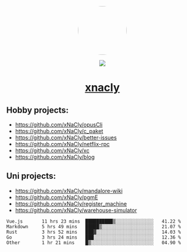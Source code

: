 <p align="center">
  <img style="border-radius: 100px" width="128" height="128" src="https://avatars.githubusercontent.com/u/47723417?v=4"/>
</p>
<p align="center">
  <img src="https://komarev.com/ghpvc/?username=xnacly&&style=flat-square"/>
</p>

<h1 align="center"><a href="https://xnacly.me"> xnacly</a> </h1>

## Hobby projects:
- https://github.com/xNaCly/opusCli
- https://github.com/xNaCly/c_paket
- https://github.com/xNaCly/better-issues
- https://github.com/xNaCly/netflix-rpc
- https://github.com/xNaCly/xc
- https://github.com/xNaCly/blog

## Uni projects:
- https://github.com/xNaCly/mandalore-wiki
- https://github.com/xNaCly/pgmE
- https://github.com/xNaCly/register_machine
- https://github.com/xNaCly/warehouse-simulator


<!--START_SECTION:waka-->

```text
Vue.js       11 hrs 23 mins  ██████████▒░░░░░░░░░░░░░░   41.22 %
Markdown     5 hrs 49 mins   █████▒░░░░░░░░░░░░░░░░░░░   21.07 %
Rust         3 hrs 52 mins   ███▓░░░░░░░░░░░░░░░░░░░░░   14.03 %
Go           3 hrs 24 mins   ███░░░░░░░░░░░░░░░░░░░░░░   12.36 %
Other        1 hr 21 mins    █▒░░░░░░░░░░░░░░░░░░░░░░░   04.90 %
```

<!--END_SECTION:waka-->
